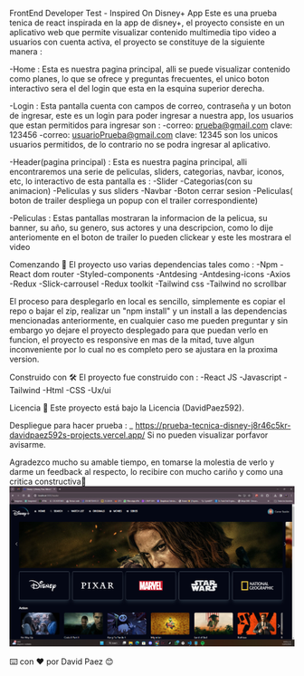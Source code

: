 FrontEnd Developer Test - Inspired On Disney+ App
Este es una prueba tenica de react inspirada en la app de disney+, el proyecto consiste en un aplicativo web que permite visualizar contenido multimedia tipo video a usuarios con 
cuenta activa, el proyecto se constituye de la siguiente manera : 

-Home : Esta es nuestra pagina principal, alli se puede visualizar contenido como planes, lo que se ofrece y preguntas frecuentes, el unico boton interactivo sera el del login que esta en la esquina superior derecha.

-Login : Esta pantalla cuenta con campos de correo, contraseña y un boton de ingresar, este es un login para poder ingresar a nuestra app, los usuarios que estan permitidos para ingresar son : 
    -correo: prueba@gmail.com
      clave: 123456
    -correo: usuarioPrueba@gmail.com
      clave: 12345
son los unicos usuarios permitidos, de lo contrario no se podra ingresar al aplicativo.

-Header(pagina principal) : Esta es nuestra pagina principal, alli encontraremos una serie de peliculas, sliders, categorias, navbar, iconos, etc, lo interactivo de esta pantalla es : 
-Slider
-Categorias(con su animacion)
-Peliculas y sus sliders
-Navbar
-Boton cerrar sesion
-Peliculas( boton de trailer despliega un popup con el trailer correspondiente)

-Peliculas : Estas pantallas mostraran la informacion de la pelicua, su banner, su año, su genero, sus actores y una descripcion, como lo dije anteriomente en el boton de trailer lo pueden clickear y este les mostrara el video

Comenzando 🚀
El proyecto uso varias dependencias tales como : 
-Npm
-React dom router
-Styled-components
-Antdesing
-Antdesing-icons
-Axios
-Redux
-Slick-carrousel
-Redux toolkit
-Tailwind css
-Tailwind no scrollbar

El proceso para desplegarlo en local es sencillo, simplemente es copiar el repo o bajar el zip, realizar un "npm install" y un install a las dependencias mencionadas anteriormente, en cualquier caso me pueden preguntar y sin embargo yo dejare el proyecto desplegado para que puedan verlo en funcion, el proyecto es responsive en mas de la mitad, tuve algun inconveniente por lo cual no es completo pero se ajustara en la proxima version.

Construido con 🛠️
El proyecto fue construido con : 
-React JS
-Javascript
-Tailwind
-Html
-CSS
-Ux/ui

Licencia 📄
Este proyecto está bajo la Licencia (DavidPaez592).

Despliegue para hacer prueba : _
https://prueba-tecnica-disney-j8r46c5kr-davidpaez592s-projects.vercel.app/
Si no pueden visualizar porfavor avisarme.

Agradezco mucho su amable tiempo, en tomarse la molestia de verlo y darme un feedback al respecto, lo recibire con mucho cariño y como una critica constructiva🎁
![alt text](image.png)

⌨️ con ❤️ por David Paez 😊
